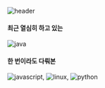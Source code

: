 ![header](안녕하시렵니까!&fontSize=90)




#### 최근 열심히 하고 있는 
![java](https://img.shields.io/badge/Java-007396?style=for-the-badge&logo=java&logoColor=white) 

#### 한 번이라도 다뤄본 
![javascript](https://img.shields.io/badge/JavaScript-F7DF1E?style=for-the-badge&logo=javascript&logoColor=black), ![linux](https://img.shields.io/badge/Linux-FCC624?style=for-the-badge&logo=linux&logoColor=black), ![python](https://img.shields.io/badge/Python-3776AB?style=for-the-badge&logo=python&logoColor=white) 



